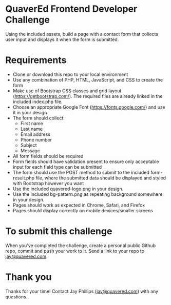 # QuaverEd Frontend Developer Challenge

Using the included assets, build a page with a contact form that collects user input and displays it when the form is submitted.

# Requirements

- Clone or download this repo to your local environment
- Use any combination of PHP, HTML, JavaScript, and CSS to create the form
- Make use of Bootstrap CSS classes and grid layout (https://getbootstrap.com/). The required files are already linked in the included index.php file.
- Choose an appropriate Google Font (https://fonts.google.com/) and use it in your design
- The form should collect:
  - First name
  - Last name
  - Email address
  - Phone number
  - Subject
  - Message
- All form fields should be required
- Form fields should have validation present to ensure only acceptable input for each field type can be submitted
- The form should use the POST method to submit to the included form-result.php file, where the submitted data should be displayed and styled with Bootstrap however you want
- Use the included quavered-logo.png in your design.
- Use the included bg-pattern.png as repeating background somewhere in your design.
- Pages should work as expected in Chrome, Safari, and Firefox
- Pages should display correctly on mobile devices/smaller screens

# To submit this challenge

When you've completed the challenge, create a personal public Github repo, commit and push your work to it. Send a link to your repo to jay@quavered.com. 


# Thank you

Thanks for your time! Contact Jay Phillips (jay@quavered.com) with any questions.

